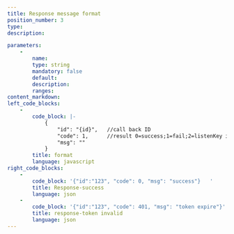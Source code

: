 ```yaml
---
title: Response message format
position_number: 3
type:
description: 

parameters:
    -
        name:
        type: string
        mandatory: false
        default:
        description:
        ranges:
content_markdown:
left_code_blocks:
    -
        code_block: |-
            {
                "id": "{id}",   //call back ID
                "code": 1,      //result 0=success;1=fail;2=listenKey invalid
                "msg": ""
            }
        title: format
        language: javascript
right_code_blocks:
    -
        code_block: '{"id":"123", "code": 0, "msg": "success"}   '
        title: Response-success
        language: json
    -
        code_block: '{"id":"123", "code": 401, "msg": "token expire"}'
        title: response-token invalid
        language: json
---
```

